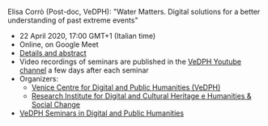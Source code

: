 Elisa Corrò (Post-doc, VeDPH): "Water Matters. Digital solutions for a better understanding of past extreme events"

- 22 April 2020, 17:00 GMT+1 (Italian time)
- Online, on Google Meet
- [Details and abstract](https://www.unive.it/data/33113/2/38663)
- Video recordings of seminars are published in the [VeDPH Youtube channel](https://www.youtube.com/channel/UCpVTd9npww6UwFQti5yu4NQ) a few days after each seminar
- Organizers:
    - [Venice Centre for Digital and Public Humanities (VeDPH)](https://www.unive.it/vedph)
    - [Research Institute for Digital and Cultural Heritage e Humanities & Social Change](https://hscif.org/events/?location=&what=future)
- [VeDPH Seminars in Digital and Public Humanities](https://www.unive.it/data/agenda/2/39042)
